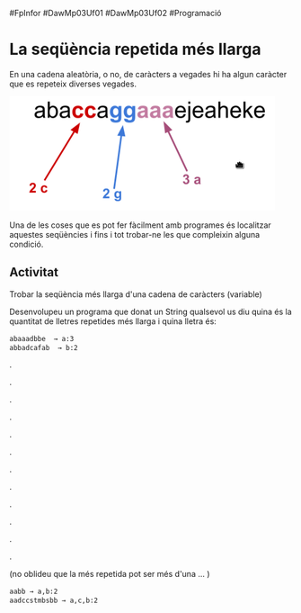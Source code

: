 #FpInfor #DawMp03Uf01 #DawMp03Uf02 #Programació

La seqüència repetida més llarga
=================================================
En una cadena aleatòria, o no, de caràcters a vegades hi ha algun caràcter que es repeteix diverses vegades.

![exemple](imatges/sequencia.png)

Una de les coses que es pot fer fàcilment amb programes és localitzar aquestes seqüències i fins i tot trobar-ne les que compleixin alguna condició.

Activitat
-------------------
Trobar la seqüència més llarga d'una cadena de caràcters (variable) 

Desenvolupeu un programa que donat un String qualsevol us diu quina és la quantitat de lletres repetides més llarga i quina lletra és:

    abaaadbbe  → a:3
    abbadcafab  → b:2

.

.

.

.

.

.

.

.

.

.

.

.

(no oblideu que la més repetida pot ser més d'una ... )

    aabb → a,b:2
    aadccstmbsbb → a,c,b:2

